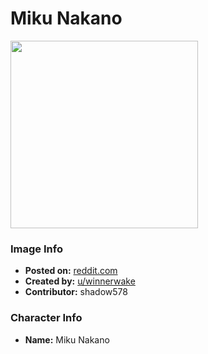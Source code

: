 # Miku Nakano

<img src="https://raw.githubusercontent.com/shadow578/Project-Padoru/master/Padoru/quintuplets-miku-nakano.png" height="300">

### Image Info
* **Posted on:**     [reddit.com](https://www.reddit.com/r/Padoru/comments/e11lbu/miku_nakano_5toubun_no_hayanome/)
* **Created by:**    [u/winnerwake](https://github.com/shadow578/Project-Padoru/blob/master/table-of-contents/creators/uwinnerwake.md)
* **Contributor:**   shadow578

### Character Info
* **Name:**   Miku Nakano


